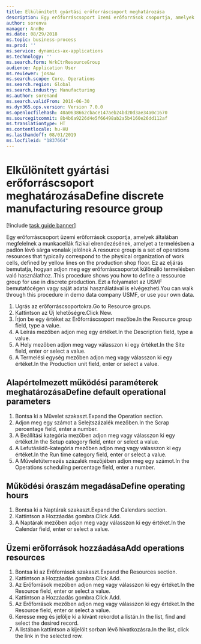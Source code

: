 ```yaml
---
title: Elkülönített gyártási erőforráscsoport meghatározása
description: Egy erőforráscsoport üzemi erőforrások csoportja, amelyek általában megfelelnek a munkacellák fizikai elrendezésének, amelyet a termelésben a padlón lévő sárga vonalak jelölnek.
author: sorenva
manager: AnnBe
ms.date: 08/29/2018
ms.topic: business-process
ms.prod: ''
ms.service: dynamics-ax-applications
ms.technology: ''
ms.search.form: WrkCtrResourceGroup
audience: Application User
ms.reviewer: josaw
ms.search.scope: Core, Operations
ms.search.region: Global
ms.search.industry: Manufacturing
ms.author: sorenand
ms.search.validFrom: 2016-06-30
ms.dyn365.ops.version: Version 7.0.0
ms.openlocfilehash: 40a0638662cbace147aeb24bd20d3ae34a0c1670
ms.sourcegitcommit: 8b4b6a9226d4e5f66498ab2a5b4160e26dd112af
ms.translationtype: HT
ms.contentlocale: hu-HU
ms.lasthandoff: 08/01/2019
ms.locfileid: "1837664"
---
```

# <a name="define-discrete-manufacturing-resource-group"></a><span data-ttu-id="58534-103">Elkülönített gyártási erőforráscsoport meghatározása</span><span class="sxs-lookup"><span data-stu-id="58534-103">Define discrete manufacturing resource group</span></span>

[!include [task guide banner](../../includes/task-guide-banner.md)]

<span data-ttu-id="58534-104">Egy erőforráscsoport üzemi erőforrások csoportja, amelyek általában megfelelnek a munkacellák fizikai elrendezésének, amelyet a termelésben a padlón lévő sárga vonalak jelölnek.</span><span class="sxs-lookup"><span data-stu-id="58534-104">A resource group is a set of operations resources that typically correspond to the physical organization of work cells, defined by yellow lines on the production shop floor.</span></span> <span data-ttu-id="58534-105">Ez az eljárás bemutatja, hogyan adjon meg egy erőforráscsoportot különálló termelésben való használathoz..</span><span class="sxs-lookup"><span data-stu-id="58534-105">This procedure shows you how to define a ressource group for use in discrete production.</span></span> <span data-ttu-id="58534-106">Ezt a folyamatot az USMF bemutatócégen vagy saját adatai használatával is elvégezheti.</span><span class="sxs-lookup"><span data-stu-id="58534-106">You can walk through this procedure in demo data company USMF, or use your own data.</span></span>

1. <span data-ttu-id="58534-107">Ugrás az erőforráscsoportokra.</span><span class="sxs-lookup"><span data-stu-id="58534-107">Go to Resource groups.</span></span>
2. <span data-ttu-id="58534-108">Kattintson az Új lehetőségre.</span><span class="sxs-lookup"><span data-stu-id="58534-108">Click New.</span></span>
3. <span data-ttu-id="58534-109">Írjon be egy értéket az Erőforráscsoport mezőbe.</span><span class="sxs-lookup"><span data-stu-id="58534-109">In the Resource group field, type a value.</span></span>
4. <span data-ttu-id="58534-110">A Leírás mezőben adjon meg egy értéket.</span><span class="sxs-lookup"><span data-stu-id="58534-110">In the Description field, type a value.</span></span>
5. <span data-ttu-id="58534-111">A Hely mezőben adjon meg vagy válasszon ki egy értéket.</span><span class="sxs-lookup"><span data-stu-id="58534-111">In the Site field, enter or select a value.</span></span>
6. <span data-ttu-id="58534-112">A Termelési egység mezőben adjon meg vagy válasszon ki egy értéket.</span><span class="sxs-lookup"><span data-stu-id="58534-112">In the Production unit field, enter or select a value.</span></span>

## <a name="define-default-operational-parameters"></a><span data-ttu-id="58534-113">Alapértelmezett működési paraméterek meghatározása</span><span class="sxs-lookup"><span data-stu-id="58534-113">Define default operational parameters</span></span>
1. <span data-ttu-id="58534-114">Bontsa ki a Művelet szakaszt.</span><span class="sxs-lookup"><span data-stu-id="58534-114">Expand the Operation section.</span></span>
2. <span data-ttu-id="58534-115">Adjon meg egy számot a Selejtszázalék mezőben.</span><span class="sxs-lookup"><span data-stu-id="58534-115">In the Scrap percentage field, enter a number.</span></span>
3. <span data-ttu-id="58534-116">A Beállítási kategória mezőben adjon meg vagy válasszon ki egy értéket.</span><span class="sxs-lookup"><span data-stu-id="58534-116">In the Setup category field, enter or select a value.</span></span>
4. <span data-ttu-id="58534-117">A Lefutásiidő-kategória mezőben adjon meg vagy válasszon ki egy értéket.</span><span class="sxs-lookup"><span data-stu-id="58534-117">In the Run time category field, enter or select a value.</span></span>
5. <span data-ttu-id="58534-118">A Műveletütemezés százalék mezőjében adjon meg egy számot.</span><span class="sxs-lookup"><span data-stu-id="58534-118">In the Operations scheduling percentage field, enter a number.</span></span>

## <a name="define-operating-hours"></a><span data-ttu-id="58534-119">Működési óraszám megadása</span><span class="sxs-lookup"><span data-stu-id="58534-119">Define operating hours</span></span>
1. <span data-ttu-id="58534-120">Bontsa ki a Naptárak szakaszt.</span><span class="sxs-lookup"><span data-stu-id="58534-120">Expand the Calendars section.</span></span>
2. <span data-ttu-id="58534-121">Kattintson a Hozzáadás gombra.</span><span class="sxs-lookup"><span data-stu-id="58534-121">Click Add.</span></span>
3. <span data-ttu-id="58534-122">A Naptárak mezőben adjon meg vagy válasszon ki egy értéket.</span><span class="sxs-lookup"><span data-stu-id="58534-122">In the Calendar field, enter or select a value.</span></span>

## <a name="add-operations-resources"></a><span data-ttu-id="58534-123">Üzemi erőforrások hozzáadása</span><span class="sxs-lookup"><span data-stu-id="58534-123">Add operations resources</span></span>
1. <span data-ttu-id="58534-124">Bontsa ki az Erőforrások szakaszt.</span><span class="sxs-lookup"><span data-stu-id="58534-124">Expand the Resources section.</span></span>
2. <span data-ttu-id="58534-125">Kattintson a Hozzáadás gombra.</span><span class="sxs-lookup"><span data-stu-id="58534-125">Click Add.</span></span>
3. <span data-ttu-id="58534-126">Az Erőforrások mezőben adjon meg vagy válasszon ki egy értéket.</span><span class="sxs-lookup"><span data-stu-id="58534-126">In the Resource field, enter or select a value.</span></span>
4. <span data-ttu-id="58534-127">Kattintson a Hozzáadás gombra.</span><span class="sxs-lookup"><span data-stu-id="58534-127">Click Add.</span></span>
5. <span data-ttu-id="58534-128">Az Erőforrások mezőben adjon meg vagy válasszon ki egy értéket.</span><span class="sxs-lookup"><span data-stu-id="58534-128">In the Resource field, enter or select a value.</span></span>
6. <span data-ttu-id="58534-129">Keresse meg és jelölje ki a kívánt rekordot a listán.</span><span class="sxs-lookup"><span data-stu-id="58534-129">In the list, find and select the desired record.</span></span>
7. <span data-ttu-id="58534-130">A listában kattintson a kijelölt sorban lévő hivatkozásra.</span><span class="sxs-lookup"><span data-stu-id="58534-130">In the list, click the link in the selected row.</span></span>

